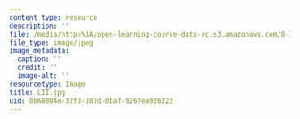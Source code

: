 ```yaml
---
content_type: resource
description: ''
file: /media/https%3A/open-learning-course-data-rc.s3.amazonaws.com/8-13-14-experimental-physics-i-ii-junior-lab-fall-2016-spring-2017/0b68804e32f3307d0baf9267ea926222_LII.jpg
file_type: image/jpeg
image_metadata:
  caption: ''
  credit: ''
  image-alt: ''
resourcetype: Image
title: LII.jpg
uid: 0b68804e-32f3-307d-0baf-9267ea926222
---
```

